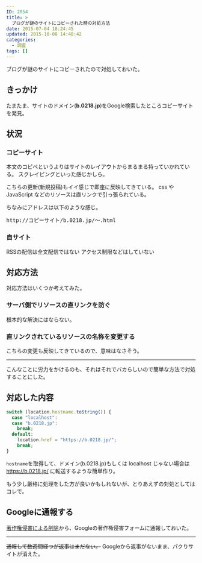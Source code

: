 ```yaml
---
ID: 2054
title: >
  ブログが謎のサイトにコピーされた時の対処方法
date: 2015-07-04 18:24:45
updated: 2015-10-08 14:48:42
categories:
  - 調査
tags: []
---
```


ブログが謎のサイトにコピーされたので対処しておいた。

<!--more-->
<h2>きっかけ</h2>
たまたま、サイトのドメイン(<b>b.0218.jp</b>)をGoogle検索したところコピーサイトを発見。

<h2>状況</h2>
<h3>コピーサイト</h3>
本文のコピペというよりはサイトのレイアウトからまるまる持っていかれている。
スクレイピングといった感じかしら。

こちらの更新(新規投稿)もイイ感じで即座に反映してきている。
css や JavaScript などのリソースは直リンクで引っ張られている。

ちなみにアドレスは以下のような感じ。

<pre>http://コピーサイト/b.0218.jp/～.html</pre>

<h3>自サイト</h3>
RSSの配信は全文配信ではない
アクセス制限などはしていない

<h2>対応方法</h2>
対応方法はいくつか考えてみた。

<h3>サーバ側でリソースの直リンクを防ぐ</h3>
根本的な解決にはならない。

<h3>直リンクされているリソースの名称を変更する</h3>
こちらの変更も反映してきているので、意味はなさそう。

<hr>

こんなことに労力をかけるのも、それはそれでバカらしいので簡単な方法で対処することにした。

<h2>対応した内容</h2>

```js
switch (location.hostname.toString()) {
  case "localhost":
  case "b.0218.jp":
    break;
  default:
    location.href = "https://b.0218.jp/";
    break;
}
```

<code>hostname</code>を取得して、ドメイン(b.0218.jp)もしくは localhost じゃない場合は https://b.0218.jp/ に転送するような簡単作り。

もう少し厳格に処理をした方が良いかもしれないが、とりあえずの対処としてはコレで。

<h2>Googleに通報する</h2>
<a href="https://www.google.com/webmasters/tools/dmca-notice">著作権侵害による削除</a>から、Googleの著作権侵害フォームに通報しておいた。
<hr>
<s>通報して数週間経つが返事はまだない。</s>
Googleから返事がないまま、パクりサイトが消えた。
